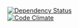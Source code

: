 [![Dependency Status](https://gemnasium.com/eubenesa/nbdlabel.svg)](https://gemnasium.com/eubenesa/nbdlabel)  
[![Code Climate](https://codeclimate.com/github/eubenesa/nbdlabel/badges/gpa.svg)](https://codeclimate.com/github/eubenesa/nbdlabel)
